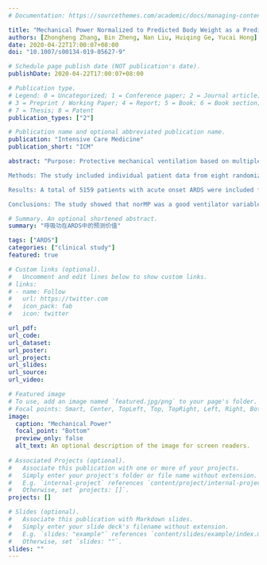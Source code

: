```yaml
---
# Documentation: https://sourcethemes.com/academic/docs/managing-content/

title: "Mechanical Power Normalized to Predicted Body Weight as a Predictor of Mortality in Patients With Acute Respiratory Distress Syndrome"
authors: [Zhongheng Zhang, Bin Zheng, Nan Liu, Huiqing Ge, Yucai Hong]
date: 2020-04-22T17:00:07+08:00
doi: "10.1007/s00134-019-05627-9"

# Schedule page publish date (NOT publication's date).
publishDate: 2020-04-22T17:00:07+08:00

# Publication type.
# Legend: 0 = Uncategorized; 1 = Conference paper; 2 = Journal article;
# 3 = Preprint / Working Paper; 4 = Report; 5 = Book; 6 = Book section;
# 7 = Thesis; 8 = Patent
publication_types: ["2"]

# Publication name and optional abbreviated publication name.
publication: "Intensive Care Medicine"
publication_short: "ICM"

abstract: "Purpose: Protective mechanical ventilation based on multiple ventilator parameters such as tidal volume, plateau pressure, and driving pressure has been widely used in acute respiratory distress syndrome (ARDS). More recently, mechanical power (MP) was found to be associated with mortality. The study aimed to investigate whether MP normalized to predicted body weight (norMP) was superior to other ventilator variables and to prove that the discrimination power cannot be further improved with a sophisticated machine learning method.

Methods: The study included individual patient data from eight randomized controlled trials conducted by the ARDSNet. The data was split 3:1 into training and testing subsamples. The discrimination of each ventilator variable was calculated in the testing subsample using the area under receiver operating characteristic curve. The gradient boosting machine was used to examine whether the discrimination could be further improved.

Results: A total of 5159 patients with acute onset ARDS were included for analysis. The discrimination of norMP in predicting mortality was significantly better than the absolute MP (p = 0.011 for DeLong's test). The gradient boosting machine was not able to improve the discrimination as compared to norMP (p = 0.913 for DeLong's test). The multivariable regression model showed a significant interaction between norMP and ARDS severity (p < 0.05). While the norMP was not significantly associated with mortality outcome (OR 0.99; 95% CI 0.91-1.07; p = 0.862) in patients with mild ARDS, it was associated with increased risk of mortality in moderate (OR 1.11; 95% CI 1.02-1.23; p = 0.021) and severe (OR 1.13; 95% CI 1.03-1.24; p < 0.008) ARDS.

Conclusions: The study showed that norMP was a good ventilator variable associated with mortality, and its predictive discrimination cannot be further improved with a sophisticated machine learning method. Further experimental trials are needed to investigate whether adjusting ventilator variables according to norMP will significantly improve clinical outcomes."

# Summary. An optional shortened abstract.
summary: "呼吸功在ARDS中的预测价值"

tags: ["ARDS"]
categories: ["clinical study"]
featured: true

# Custom links (optional).
#   Uncomment and edit lines below to show custom links.
# links:
# - name: Follow
#   url: https://twitter.com
#   icon_pack: fab
#   icon: twitter

url_pdf: 
url_code:
url_dataset:
url_poster:
url_project:
url_slides:
url_source:
url_video:

# Featured image
# To use, add an image named `featured.jpg/png` to your page's folder. 
# Focal points: Smart, Center, TopLeft, Top, TopRight, Left, Right, BottomLeft, Bottom, BottomRight.
image:
  caption: "Mechanical Power"
  focal_point: "Bottom"
  preview_only: false
  alt_text: An optional description of the image for screen readers.
  
# Associated Projects (optional).
#   Associate this publication with one or more of your projects.
#   Simply enter your project's folder or file name without extension.
#   E.g. `internal-project` references `content/project/internal-project/index.md`.
#   Otherwise, set `projects: []`.
projects: []

# Slides (optional).
#   Associate this publication with Markdown slides.
#   Simply enter your slide deck's filename without extension.
#   E.g. `slides: "example"` references `content/slides/example/index.md`.
#   Otherwise, set `slides: ""`.
slides: ""
---
```

